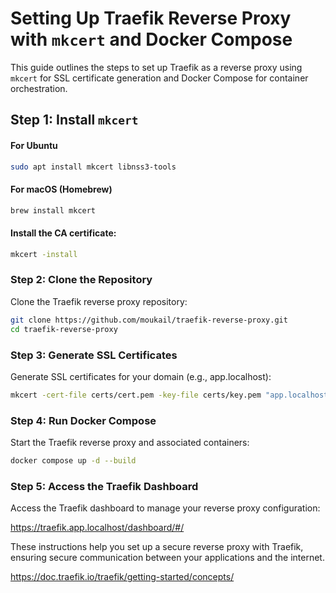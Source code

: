 # Setting Up Traefik Reverse Proxy with `mkcert` and Docker Compose

This guide outlines the steps to set up Traefik as a reverse proxy using `mkcert` for SSL certificate generation and Docker Compose for container orchestration.

## Step 1: Install `mkcert`
#### For Ubuntu
```bash
sudo apt install mkcert libnss3-tools
```

#### For macOS (Homebrew)
```bash
brew install mkcert
```

#### Install the CA certificate:
```bash
mkcert -install
```

### Step 2: Clone the Repository
Clone the Traefik reverse proxy repository:

```bash
git clone https://github.com/moukail/traefik-reverse-proxy.git
cd traefik-reverse-proxy
```

### Step 3: Generate SSL Certificates
Generate SSL certificates for your domain (e.g., app.localhost):
```bash
mkcert -cert-file certs/cert.pem -key-file certs/key.pem "app.localhost" "*.app.localhost"
```

### Step 4: Run Docker Compose
Start the Traefik reverse proxy and associated containers:

```bash
docker compose up -d --build
```

### Step 5: Access the Traefik Dashboard
Access the Traefik dashboard to manage your reverse proxy configuration:

https://traefik.app.localhost/dashboard/#/

These instructions help you set up a secure reverse proxy with Traefik, ensuring secure communication between your applications and the internet.

https://doc.traefik.io/traefik/getting-started/concepts/